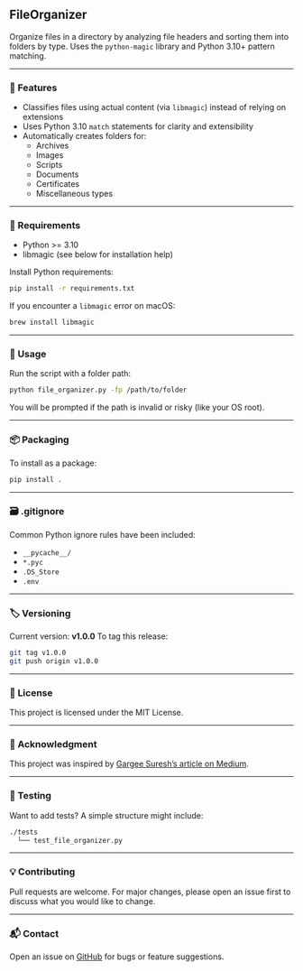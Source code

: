 ## FileOrganizer

Organize files in a directory by analyzing file headers and sorting them into folders by type. Uses the `python-magic` library and Python 3.10+ pattern matching.

---

### 🔧 Features
- Classifies files using actual content (via `libmagic`) instead of relying on extensions
- Uses Python 3.10 `match` statements for clarity and extensibility
- Automatically creates folders for:
  - Archives
  - Images
  - Scripts
  - Documents
  - Certificates
  - Miscellaneous types

---

### 🚀 Requirements
- Python >= 3.10
- libmagic (see below for installation help)

Install Python requirements:
```bash
pip install -r requirements.txt
```

If you encounter a `libmagic` error on macOS:
```bash
brew install libmagic
```

---

### 📂 Usage
Run the script with a folder path:
```bash
python file_organizer.py -fp /path/to/folder
```

You will be prompted if the path is invalid or risky (like your OS root).

---

### 📦 Packaging
To install as a package:
```bash
pip install .
```

---

### 🗃️ .gitignore
Common Python ignore rules have been included:
- `__pycache__/`
- `*.pyc`
- `.DS_Store`
- `.env`

---

### 🏷 Versioning
Current version: **v1.0.0**
To tag this release:
```bash
git tag v1.0.0
git push origin v1.0.0
```

---

### 📄 License
This project is licensed under the MIT License.

---

### 🙏 Acknowledgment
This project was inspired by [Gargee Suresh’s article on Medium](https://medium.com/better-programming/how-i-use-python-to-clear-junk-on-my-laptop-6d0f6b3f36e3).

---

### 🧪 Testing
Want to add tests? A simple structure might include:
```bash
./tests
  └── test_file_organizer.py
```

---

### 💡 Contributing
Pull requests are welcome. For major changes, please open an issue first to discuss what you would like to change.

---

### 📬 Contact
Open an issue on [GitHub](https://github.com/jfitzpa22/FileOrganizer) for bugs or feature suggestions.
